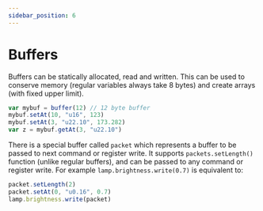 ```yaml
---
sidebar_position: 6
---
```

# Buffers

Buffers can be statically allocated, read and written.
This can be used to conserve memory (regular variables always take 8 bytes)
and create arrays (with fixed upper limit).

```js
var mybuf = buffer(12) // 12 byte buffer
mybuf.setAt(10, "u16", 123)
mybuf.setAt(3, "u22.10", 173.282)
var z = mybuf.getAt(3, "u22.10")
```

There is a special buffer called `packet` which represents a buffer to be passed to next
command or register write.
It supports `packets.setLength()` function (unlike regular buffers),
and can be passed to any command or register write.
For example `lamp.brightness.write(0.7)` is equivalent to:

```js
packet.setLength(2)
packet.setAt(0, "u0.16", 0.7)
lamp.brightness.write(packet)
```
